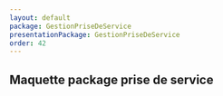 ```yaml
---
layout: default
package: GestionPriseDeService
presentationPackage: GestionPriseDeService
order: 42
---
```


## Maquette package prise de service

<!-- new slide -->
